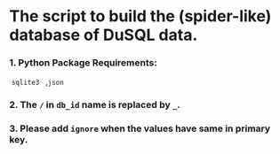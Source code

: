 # The script to build the (spider-like) database of DuSQL data.

### 1. Python Package Requirements:

​	`sqlite3 ` ,`json`

### 2. The `/` in `db_id` name is replaced by `_`.

### 3. Please add `ignore` when the values have same in primary key.